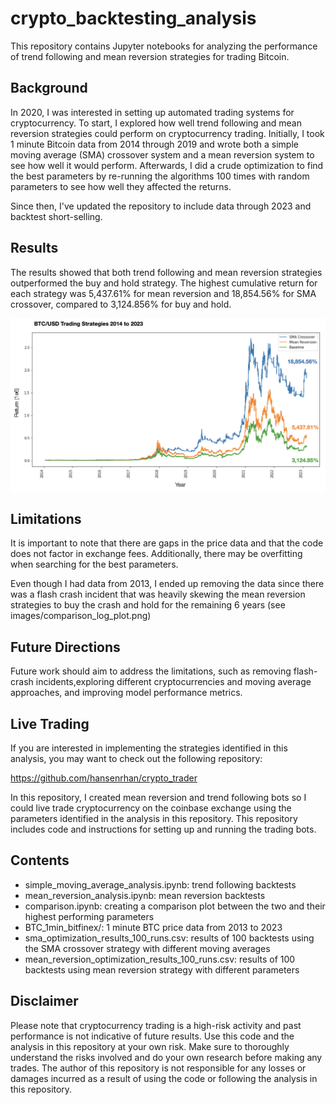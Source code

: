 # crypto_backtesting_analysis
This repository contains Jupyter notebooks for analyzing the performance of trend following and mean reversion strategies for trading Bitcoin.


## Background
In 2020, I was interested in setting up automated trading systems for cryptocurrency. To start, I explored how well trend following and mean reversion strategies could perform on cryptocurrency trading. Initially, I took 1 minute Bitcoin data from 2014 through 2019 and wrote both a simple moving average (SMA) crossover system and a mean reversion system to see how well it would perform. Afterwards, I did a crude optimization to find the best parameters by re-running the algorithms 100 times with random parameters to see how well they affected the returns. 


Since then, I've updated the repository to include data through 2023 and backtest short-selling. 


## Results
The results showed that both trend following and mean reversion strategies outperformed the buy and hold strategy. The highest cumulative return for each strategy was 5,437.61% for mean reversion and 18,854.56% for SMA crossover, compared to 3,124.856% for buy and hold.

![plot](/images/comparison_plot_2014_2023.png)

## Limitations
It is important to note that there are gaps in the price data and that the code does not factor in exchange fees. Additionally, there may be overfitting when searching for the best parameters.

Even though I had data from 2013, I ended up removing the data since there was a flash crash incident that was heavily skewing the mean reversion strategies to buy the crash and hold for the remaining 6 years (see images/comparison_log_plot.png)

## Future Directions
Future work should aim to address the limitations, such as removing flash-crash incidents,exploring different cryptocurrencies and moving average approaches, and improving model performance metrics.

## Live Trading
If you are interested in implementing the strategies identified in this analysis, you may want to check out the following repository:

https://github.com/hansenrhan/crypto_trader

In this repository, I created mean reversion and trend following bots so I could live trade cryptocurrency on the coinbase exchange using the parameters identified in the analysis in this repository. This repository includes code and instructions for setting up and running the trading bots.

## Contents
- simple_moving_average_analysis.ipynb: trend following backtests  
- mean_reversion_analysis.ipynb: mean reversion backtests
- comparison.ipynb: creating a comparison plot between the two and their highest performing parameters
- BTC_1min_bitfinex/: 1 minute BTC price data from 2013 to 2023
- sma_optimization_results_100_runs.csv: results of 100 backtests using the SMA crossover strategy with different moving averages
- mean_reversion_optimization_results_100_runs.csv: results of 100 backtests using mean reversion strategy with different parameters

## Disclaimer
Please note that cryptocurrency trading is a high-risk activity and past performance is not indicative of future results. Use this code and the analysis in this repository at your own risk. Make sure to thoroughly understand the risks involved and do your own research before making any trades. The author of this repository is not responsible for any losses or damages incurred as a result of using the code or following the analysis in this repository.
